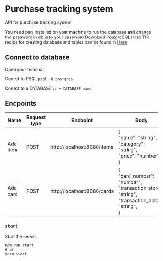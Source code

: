 # Purchase tracking system

API for purchase tracking system

You need psql installed on your machine to run the database and change the password in db.js to your password
Download PostgreSQL [Here](https://www.postgresql.org/download/)
The recipe for creating database and tables can be found in [Here](https://github.com/mobak88/purchase-tracking-system/blob/main/database.sql)

## Connect to database

Open your terminal

Conect to PSQL
`psql -U postgres`

Conect to a DATABASE
`\c + DATABASE name`

## Endpoints

| Name     | Request type | Endpoint                    | Body                                                                                                            |
| -------- | ------------ | --------------------------- | --------------------------------------------------------------------------------------------------------------- |
| Add item | POST         | http://localhost:8080/items | {<br /> "name": "string",<br />"category": "string",<br />"price": "number",<br />}                             |
| Add card | POST         | http://localhost:8080/cards | {<br /> "card_number": "number",<br />"transaction_store": "string",<br />"transaction_place": "string",<br />} |

### `start`

Start the server.

```
npm run start
# or
yarn start
```
